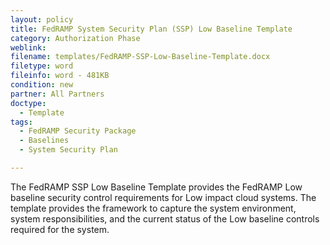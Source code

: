 ```yaml
---
layout: policy   
title: FedRAMP System Security Plan (SSP) Low Baseline Template
category: Authorization Phase
weblink:
filename: templates/FedRAMP-SSP-Low-Baseline-Template.docx
filetype: word
fileinfo: word - 481KB
condition: new
partner: All Partners
doctype:
  - Template
tags:
  - FedRAMP Security Package
  - Baselines
  - System Security Plan

---
```

The FedRAMP SSP Low Baseline Template provides the FedRAMP Low baseline security control requirements for Low impact cloud systems. The template provides the framework to capture the system environment, system responsibilities, and the current status of the Low baseline controls required for the system.
